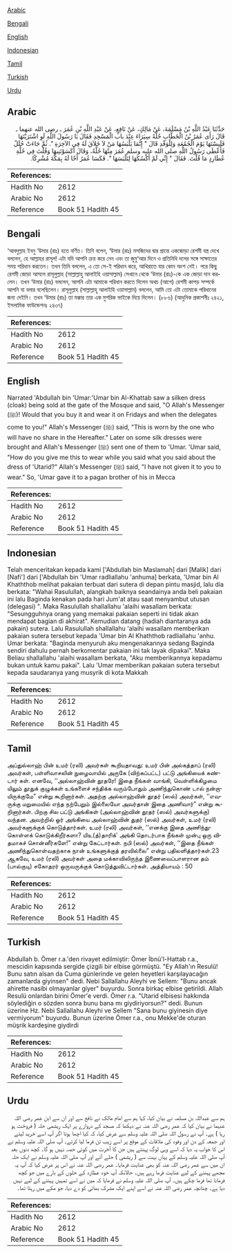 [Arabic](#arabic)

[Bengali](#bengali)

[English](#english)

[Indonesian](#indonesian)

[Tamil](#tamil)

[Turkish](#turkish)

[Urdu](#urdu)

## Arabic


<div dir="rtl" lang="ar" style={{fontSize:'larger',backgroundColor:'#f8f9fa',padding:20}}>
حَدَّثَنَا عَبْدُ اللَّهِ بْنُ مَسْلَمَةَ، عَنْ مَالِكٍ، عَنْ نَافِعٍ، عَنْ عَبْدِ اللَّهِ بْنِ عُمَرَ ـ رضى الله عنهما ـ قَالَ رَأَى عُمَرُ بْنُ الْخَطَّابِ حُلَّةً سِيَرَاءَ عِنْدَ باب الْمَسْجِدِ فَقَالَ يَا رَسُولَ اللَّهِ لَوِ اشْتَرَيْتَهَا فَلَبِسْتَهَا يَوْمَ الْجُمُعَةِ وَلِلْوَفْدِ قَالَ ‏"‏ إِنَّمَا يَلْبَسُهَا مَنْ لاَ خَلاَقَ لَهُ فِي الآخِرَةِ ‏"‏‏.‏ ثُمَّ جَاءَتْ حُلَلٌ فَأَعْطَى رَسُولُ اللَّهِ صلى الله عليه وسلم عُمَرَ مِنْهَا حُلَّةً، وَقَالَ أَكَسَوْتَنِيهَا وَقُلْتَ فِي حُلَّةِ عُطَارِدٍ مَا قُلْتَ‏.‏ فَقَالَ ‏"‏ إِنِّي لَمْ أَكْسُكَهَا لِتَلْبَسَهَا ‏"‏‏.‏ فَكَسَا عُمَرُ أَخًا لَهُ بِمَكَّةَ مُشْرِكًا‏.‏
</div>
<div style={{backgroundColor:'#f8f9fa',padding:20, marginBottom: 10}}><table> <thead> <tr> <th>References:</th> <th></th> </tr> </thead> <tbody><tr><td>Hadith No</td><td>2612</td></tr><tr><td>Arabic No</td><td>2612</td></tr><tr><td>Reference</td><td>Book 51 Hadith 45</td></tr></tbody></table></div>

## Bengali


<div dir="ltr" lang="bn" style={{fontSize:'larger',backgroundColor:'#f8f9fa',padding:20}}>
‘আবদুল্লাহ ইবনু ‘উমার (রাঃ) হতে বর্ণিত। তিনি বলেন, ‘উমার (রাঃ) মসজিদের দ্বার প্রান্তে একজোড়া রেশমী বস্ত্র দেখে বললেন, হে আল্লাহর রাসূল! এটা যদি আপনি ক্রয় করে নেন এবং তা জুমু‘আর দিনে ও প্রতিনিধি দলের সঙ্গে সাক্ষাতের সময় পরিধান করতেন। তখন তিনি বললেন, এ তো সে-ই পরিধান করে, আখিরাতে যার কোন অংশ নেই। পরে কিছু রেশমী জোড়া আসলে রাসূলুল্লাহ (সাল্লাল্লাহু আলাইহি ওয়াসাল্লাম) সেখানে থেকে ‘উমার (রাঃ)-কে এক জোড়া দান করলেন। তখন ‘উমার (রাঃ) বললেন, আপনি এটা আমাকে পরিধান করতে দিলেন অথচ (আগে) রেশমী কাপড় সম্পর্কে আপনি যা বলার বলেছিলেন। রাসূলুল্লাহ (সাল্লাল্লাহু আলাইহি ওয়াসাল্লাম) বললেন, আমি তো এটা তোমাকে পরিধানের জন্য দেইনি। তখন ‘উমার (রাঃ) তা মক্কার তার এক মুশরিক ভাইকে দিয়ে দিলেন। (৮৮৬) (আধুনিক প্রকাশনীঃ ২৪২১, ইসলামিক ফাউন্ডেশনঃ ২৪৩৭)
</div>
<div style={{backgroundColor:'#f8f9fa',padding:20, marginBottom: 10}}><table> <thead> <tr> <th>References:</th> <th></th> </tr> </thead> <tbody><tr><td>Hadith No</td><td>2612</td></tr><tr><td>Arabic No</td><td>2612</td></tr><tr><td>Reference</td><td>Book 51 Hadith 45</td></tr></tbody></table></div>

## English


<div dir="ltr" lang="en" style={{fontSize:'larger',backgroundColor:'#f8f9fa',padding:20}}>
Narrated 'Abdullah bin 'Umar:'Umar bin Al-Khattab saw a silken dress (cloak) being sold at the gate of the Mosque and said, "O Allah's Messenger (ﷺ)! Would that you buy it and wear it on Fridays and when the delegates come to you!" Allah's Messenger (ﷺ) said, "This is worn by the one who will have no share in the Hereafter." Later on some silk dresses were brought and Allah's Messenger (ﷺ) sent one of them to 'Umar. 'Umar said, "How do you give me this to wear while you said what you said about the dress of 'Utarid?" Allah's Messenger (ﷺ) said, "I have not given it to you to wear." So, 'Umar gave it to a pagan brother of his in Mecca
</div>
<div style={{backgroundColor:'#f8f9fa',padding:20, marginBottom: 10}}><table> <thead> <tr> <th>References:</th> <th></th> </tr> </thead> <tbody><tr><td>Hadith No</td><td>2612</td></tr><tr><td>Arabic No</td><td>2612</td></tr><tr><td>Reference</td><td>Book 51 Hadith 45</td></tr></tbody></table></div>

## Indonesian


<div dir="ltr" lang="id" style={{fontSize:'larger',backgroundColor:'#f8f9fa',padding:20}}>
Telah menceritakan kepada kami ['Abdullah bin Maslamah] dari [Malik] dari [Nafi'] dari ['Abdullah bin 'Umar radliallahu 'anhuma] berkata, 'Umar bin Al Khaththob melihat pakaian terbuat dari sutera di depan pintu masjid, lalu dia berkata: "Wahai Rasulullah, alangkah baiknya seandainya anda beli pakaian ini lalu Baginda kenakan pada hari Jum'at atau saat menyambut utusan (delegasi) ". Maka Rasulullah shallallahu 'alaihi wasallam berkata: "Sesungguhnya orang yang memakai pakaian seperti ini tidak akan mendapat bagian di akhirat". Kemudian datang (hadiah diantaranya ada pakain) sutera. Lalu Rasulullah shallallahu 'alaihi wasallam memberikan pakaian sutera tersebut kepada 'Umar bin Al Khaththob radliallahu 'anhu. Umar berkata: "Baginda menyuruh aku mengenakannya sedang Baginda sendiri dahulu pernah berkomentar pakaian ini tak layak dipakai". Maka Beliau shallallahu 'alaihi wasallam berkata, "Aku memberikannya kepadamu bukan untuk kamu pakai". Lalu 'Umar memberikan pakaian sutera tersebut kepada saudaranya yang musyrik di kota Makkah
</div>
<div style={{backgroundColor:'#f8f9fa',padding:20, marginBottom: 10}}><table> <thead> <tr> <th>References:</th> <th></th> </tr> </thead> <tbody><tr><td>Hadith No</td><td>2612</td></tr><tr><td>Arabic No</td><td>2612</td></tr><tr><td>Reference</td><td>Book 51 Hadith 45</td></tr></tbody></table></div>

## Tamil


<div dir="ltr" lang="ta" style={{fontSize:'larger',backgroundColor:'#f8f9fa',padding:20}}>
அப்துல்லாஹ் பின் உமர் (ரலி) அவர்கள் கூறியதாவது: உமர் பின் அல்கத்தாப் (ரலி) அவர்கள், பள்ளிவாசலின் நுழைவாயில் அருகே (விற்கப்பட்ட) பட்டு அங்கியைக் கண்டார் கள். எனவே, ‘‘அல்லாஹ்வின் தூதரே! இதை நீங்கள் வாங்கி, வெள்ளிக்கிழமை யிலும் தூதுக் குழுக்கள் உங்களைச் சந்திக்க வரும்போதும் அணிந்துகொண் டால் நன்றாயிருக்குமே” என்று கூறினார்கள். அதற்கு அல்லாஹ்வின் தூதர் (ஸல்) அவர்கள், ‘‘எவருக்கு மறுமையில் எந்த நற்பேறும் இல்லையோ அவர்தான் இதை அணிவார்” என்று கூறினார்கள். பிறகு சில பட்டு அங்கிகள் (அல்லாஹ்வின் தூதர் (ஸல்) அவர்களுக்கு) வந்தன. அவற்றில் ஓர் அங்கியை அல்லாஹ்வின் துதர் (ஸல்) அவர்கள், உமர் (ரலி) அவர்களுக்குக் கொடுத்தார்கள். உமர் (ரலி) அவர்கள், ‘‘எனக்கு இதை அணிந்துகொள்ளக் கொடுக்கிறீர்களா? யிஉ(த்)தாரிக்’ அங்கி தொடர்பாக நீங்கள் முன்பு ஒரு விதமாகச் சொன்னீர்களே!” என்று கேட்டார்கள். நபி (ஸல்) அவர்கள், ‘‘இதை நீங்கள் அணிந்துகொள்வதற்காக நான் உங்களுக்குத் தரவில்லை” என்று பதிலளித்தார்கள்.23 ஆகவே, உமர் (ரலி) அவர்கள் அதை மக்காவிலிருந்த இணைவைப்பாளரான தம் (பால்குடி) சகோதரர் ஒருவருக்குக் கொடுத்துவிட்டார்கள். அத்தியாயம் : 50
</div>
<div style={{backgroundColor:'#f8f9fa',padding:20, marginBottom: 10}}><table> <thead> <tr> <th>References:</th> <th></th> </tr> </thead> <tbody><tr><td>Hadith No</td><td>2612</td></tr><tr><td>Arabic No</td><td>2612</td></tr><tr><td>Reference</td><td>Book 51 Hadith 45</td></tr></tbody></table></div>

## Turkish


<div dir="ltr" lang="tr" style={{fontSize:'larger',backgroundColor:'#f8f9fa',padding:20}}>
Abdullah b. Ömer r.a.'den rivayet edilmiştir: Ömer İbnü'l-Hattab r.a., mescidin kapısında sergide çizgili bir elbise görmüştü. "Ey Allah'ın Resulü! Bunu satın alsan da Cuma günlerinde ve gelen heyetleri karşılayacağın zamanlarda giyinsen" dedi. Nebi Sallallahu Aleyhi ve Sellem: "Bunu ancak ahirette nasibi olmayanlar giyer" buyurdu. Sonra birkaç elbise getirildi. Allah Resulü onlardan birini Ömer'e verdi. Ömer r.a. "Utarid elbisesi hakkında söylediğin o sözden sonra bunu bana mı giydiriyorsun?" dedi. Bunun üzerine Hz. Nebi Sallallahu Aleyhi ve Sellem "Sana bunu giyinesin diye vermiyorum" buyurdu. Bunun üzerine Ömer r.a., onu Mekke'de oturan müşrik kardeşine giydirdi
</div>
<div style={{backgroundColor:'#f8f9fa',padding:20, marginBottom: 10}}><table> <thead> <tr> <th>References:</th> <th></th> </tr> </thead> <tbody><tr><td>Hadith No</td><td>2612</td></tr><tr><td>Arabic No</td><td>2612</td></tr><tr><td>Reference</td><td>Book 51 Hadith 45</td></tr></tbody></table></div>

## Urdu


<div dir="rtl" lang="ur" style={{fontSize:'larger',backgroundColor:'#f8f9fa',padding:20}}>
ہم سے عبداللہ بن مسلمہ نے بیان کیا، کہا ہم سے امام مالک نے نافع سے اور ان سے ابن عمر رضی اللہ عنہما نے بیان کیا کہ عمر رضی اللہ عنہ نے دیکھا کہ مسجد کے دروازے پر ایک ریشمی حلہ ( فروخت ہو رہا ) ہے۔ آپ نے رسول اللہ صلی اللہ علیہ وسلم سے عرض کیا، کہ کیا اچھا ہوتا اگر آپ اسے خرید لیتے اور جمعہ کے دن اور وفود کی ملاقات کے موقع پر اسے زیب تن فرما لیا کرتے۔ آپ صلی اللہ علیہ وسلم نے اس کا جواب یہ دیا کہ اسے وہی لوگ پہنتے ہیں جن کا آخرت میں کوئی حصہ نہیں ہو گا۔ کچھ دنوں بعد آپ صلی اللہ علیہ وسلم کے یہاں بہت سے ( ریشمی ) حلے آئے اور آپ صلی اللہ علیہ وسلم نے ایک حلہ ان میں سے عمر رضی اللہ عنہ کو بھی عنایت فرمایا۔ عمر رضی اللہ عنہ نے اس پر عرض کیا کہ آپ یہ مجھے پہننے کے لیے عنایت فرما رہے ہیں۔ حالانکہ آپ خود عطارد کے حلوں کے بارے میں جو کچھ فرمانا تھا فرما چکے ہیں۔ آپ صلی اللہ علیہ وسلم نے فرمایا کہ میں نے اسے تمہیں پہننے کے لیے نہیں دیا ہے۔ چنانچہ عمر رضی اللہ عنہ نے اسے اپنے ایک مشرک بھائی کو دے دیا، جو مکے میں رہتا تھا۔
</div>
<div style={{backgroundColor:'#f8f9fa',padding:20, marginBottom: 10}}><table> <thead> <tr> <th>References:</th> <th></th> </tr> </thead> <tbody><tr><td>Hadith No</td><td>2612</td></tr><tr><td>Arabic No</td><td>2612</td></tr><tr><td>Reference</td><td>Book 51 Hadith 45</td></tr></tbody></table></div>